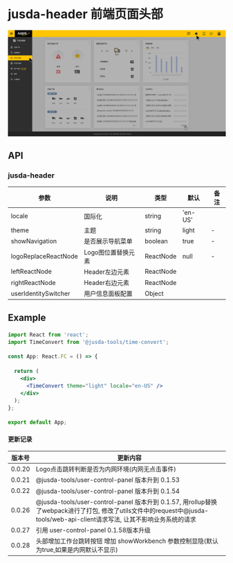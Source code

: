 # jusda-header 前端页面头部

![UI](./doc/ui.jpg)

## API
### jusda-header
| 参数                  | 说明              | 类型       | 默认   | 备注 |
| --------------------- | ----------------- | --------- | -----  | ---- |
| locale               | 国际化              | string  |  'en-US' |  |      |
| theme                | 主题               | string    | light   | - |
| showNavigation       | 是否展示导航菜单    | boolean    | true  | -    |
| logoReplaceReactNode  | Logo图位置替换元素 | ReactNode  | null | -    |
| leftReactNode        | Header左边元素    | ReactNode  |   |  |      |
| rightReactNode        | Header右边元素    | ReactNode  |   |  |      |
| userIdentitySwitcher        | 用户信息面板配置    | Object  |   |  |      |

## Example

```jsx
import React from 'react';
import TimeConvert from '@jusda-tools/time-convert';

const App: React.FC = () => {
 
  return (
    <div>
      <TimeConvert theme="light" locale="en-US" />
    </div>
  );
};

export default App;
```

#### 更新记录

| 版本号               | 更新内容                        
| ------------------ | --------------------------- 
| 0.0.20        | Logo点击跳转判断是否为内网环境(内网无点击事件)             |
| 0.0.21        | @jusda-tools/user-control-panel 版本升到 0.1.53             |
| 0.0.22        | @jusda-tools/user-control-panel 版本升到 0.1.54             |
| 0.0.26        | @jusda-tools/user-control-panel 版本升到 0.1.57, 用rollup替换了webpack进行了打包, 修改了utils文件中的request中@jusda-tools/web-api-client请求写法, 让其不影响业务系统的请求             |
| 0.0.27        | 引用 user-control-panel 0.1.58版本升级    |
| 0.0.28        | 头部增加工作台跳转按钮   增加 showWorkbench 参数控制显隐(默认为true,如果是内网默认不显示)    |